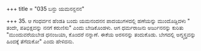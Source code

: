 +++
title = "035 ಬನ್ದು ಯಮನನ್ದನನ"

+++
35. ಆ ಗಂಧರ್ವನ ಹೆಂಡತಿ ಬಂದು ಯಮನಂದನನ ಪಾದಯುಗಳದಲ್ಲಿ ಹಣೆಯನ್ನು ಮುಂದೊಡ್ಡಿದಳು " ತಂದೇ, ಪತಿಭಿಕ್ಷವನ್ನು ನನಗೆ ಕರುಣಿಸು" ಎಂದು ಬೇಡಿಕೊಂಡಳು. ಆಗ ಧರ್ಮರಾಜನು ಅರ್ಜುನನನ್ನು ಕುರಿತು "ಮುಂದುವರೆಯಬೇಡ ಧನಂಜಯಾ, ಕೊಂದರೆ ನನ್ನಾಣೆ. ಈಕೆಯ ಅರಸನನ್ನು ತಂದುಕೊಡು. ಬೇಗದಲ್ಲಿ ಅಗ್ನ್ಯಸ್ತ್ರವನ್ನು ಹಿಂದಕ್ಕೆ ತೆಗೆದುಕೋ" ಎಂದು ಹೇಳಿದನು.